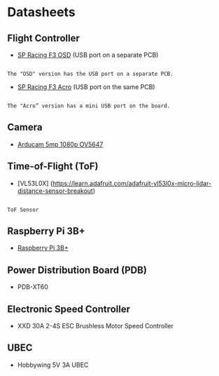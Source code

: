 # Datasheets

## Flight Controller
- [SP Racing F3 OSD](https://usermanual.wiki/Document/spracingf3osdmanual.3954446379/html) (USB port on a separate PCB)
```{figure} ../_images/datasheets/fc-osd.png

The "OSD" version has the USB port on a separate PCB.
```
- [SP Racing F3 Acro](https://www.docdroid.net/ZiHpNPS/f3-flight-controller-acro-6-dof-deluxe-10-dof-for-multirotor-racing-manual-latest-pdf) (USB port on the same PCB)
```{figure} ../_images/datasheets/fc-acro.png

The "Acro” version has a mini USB port on the board.
```
## Camera
- [Arducam 5mp 1080p OV5647](https://www.arducam.com/product/arducam-ov5647-standard-raspberry-pi-camera-b0033/)
## Time-of-Flight (ToF)
- [VL53L0X] (https://learn.adafruit.com/adafruit-vl53l0x-micro-lidar-distance-sensor-breakout)
```{figure} ../_images/datasheets/tof.png

ToF Sensor
```
## Raspberry Pi 3B+
- [Raspberry Pi 3B+](https://datasheets.raspberrypi.com/rpi3/raspberry-pi-3-b-plus-product-brief.pdf)
## Power Distribution Board (PDB)
- PDB-XT60
## Electronic Speed Controller
- XXD 30A 2-4S ESC Brushless Motor Speed Controller
## UBEC
- Hobbywing 5V 3A UBEC